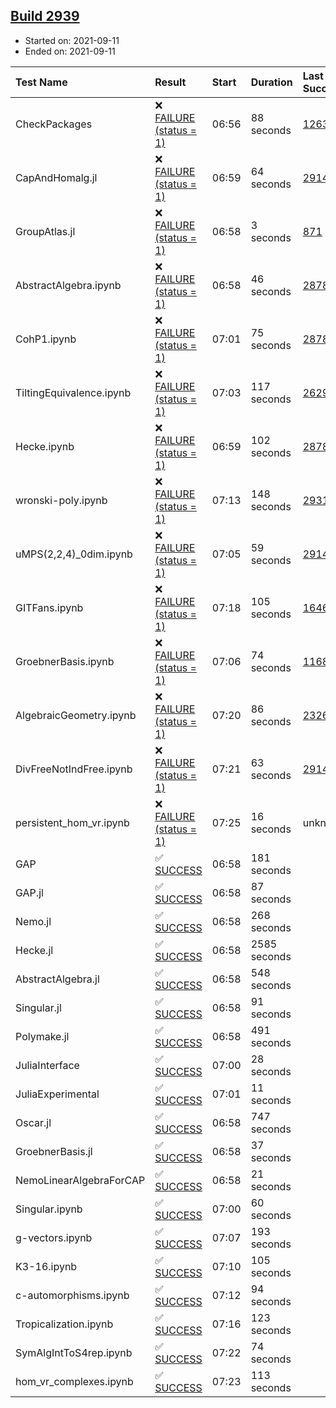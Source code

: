 ## [Build 2939](https://oscarci.mathematik.uni-kl.de/job/oscar-stable/2939/)

* Started on: 2021-09-11
* Ended on: 2021-09-11

| Test Name    | Result | Start | Duration | Last Success | First Failure |
|:-------------|:-------|:------|:---------|:-------------|:--------------|
| CheckPackages | ❌ [FAILURE (status = 1)](https://oscarci.mathematik.uni-kl.de/job/oscar-stable/2939/artifact/logs/build-2939/CheckPackages.log) | 06:56 | 88 seconds | [1263](https://oscarci.mathematik.uni-kl.de/job/oscar-stable/1263/) | [1264](https://oscarci.mathematik.uni-kl.de/job/oscar-stable/1264/) |
| CapAndHomalg.jl | ❌ [FAILURE (status = 1)](https://oscarci.mathematik.uni-kl.de/job/oscar-stable/2939/artifact/logs/build-2939/CapAndHomalg.jl.log) | 06:59 | 64 seconds | [2914](https://oscarci.mathematik.uni-kl.de/job/oscar-stable/2914/) | [2915](https://oscarci.mathematik.uni-kl.de/job/oscar-stable/2915/) |
| GroupAtlas.jl | ❌ [FAILURE (status = 1)](https://oscarci.mathematik.uni-kl.de/job/oscar-stable/2939/artifact/logs/build-2939/GroupAtlas.jl.log) | 06:58 | 3 seconds | [871](https://oscarci.mathematik.uni-kl.de/job/oscar-stable/871/) | [872](https://oscarci.mathematik.uni-kl.de/job/oscar-stable/872/) |
| AbstractAlgebra.ipynb | ❌ [FAILURE (status = 1)](https://oscarci.mathematik.uni-kl.de/job/oscar-stable/2939/artifact/logs/build-2939/AbstractAlgebra.ipynb.log) | 06:58 | 46 seconds | [2878](https://oscarci.mathematik.uni-kl.de/job/oscar-stable/2878/) | [2879](https://oscarci.mathematik.uni-kl.de/job/oscar-stable/2879/) |
| CohP1.ipynb | ❌ [FAILURE (status = 1)](https://oscarci.mathematik.uni-kl.de/job/oscar-stable/2939/artifact/logs/build-2939/CohP1.ipynb.log) | 07:01 | 75 seconds | [2878](https://oscarci.mathematik.uni-kl.de/job/oscar-stable/2878/) | [2879](https://oscarci.mathematik.uni-kl.de/job/oscar-stable/2879/) |
| TiltingEquivalence.ipynb | ❌ [FAILURE (status = 1)](https://oscarci.mathematik.uni-kl.de/job/oscar-stable/2939/artifact/logs/build-2939/TiltingEquivalence.ipynb.log) | 07:03 | 117 seconds | [2629](https://oscarci.mathematik.uni-kl.de/job/oscar-stable/2629/) | [2630](https://oscarci.mathematik.uni-kl.de/job/oscar-stable/2630/) |
| Hecke.ipynb | ❌ [FAILURE (status = 1)](https://oscarci.mathematik.uni-kl.de/job/oscar-stable/2939/artifact/logs/build-2939/Hecke.ipynb.log) | 06:59 | 102 seconds | [2878](https://oscarci.mathematik.uni-kl.de/job/oscar-stable/2878/) | [2879](https://oscarci.mathematik.uni-kl.de/job/oscar-stable/2879/) |
| wronski-poly.ipynb | ❌ [FAILURE (status = 1)](https://oscarci.mathematik.uni-kl.de/job/oscar-stable/2939/artifact/logs/build-2939/wronski-poly.ipynb.log) | 07:13 | 148 seconds | [2931](https://oscarci.mathematik.uni-kl.de/job/oscar-stable/2931/) | [2932](https://oscarci.mathematik.uni-kl.de/job/oscar-stable/2932/) |
| uMPS(2,2,4)_0dim.ipynb | ❌ [FAILURE (status = 1)](https://oscarci.mathematik.uni-kl.de/job/oscar-stable/2939/artifact/logs/build-2939/uMPS-2-2-4-_0dim.ipynb.log) | 07:05 | 59 seconds | [2914](https://oscarci.mathematik.uni-kl.de/job/oscar-stable/2914/) | [2915](https://oscarci.mathematik.uni-kl.de/job/oscar-stable/2915/) |
| GITFans.ipynb | ❌ [FAILURE (status = 1)](https://oscarci.mathematik.uni-kl.de/job/oscar-stable/2939/artifact/logs/build-2939/GITFans.ipynb.log) | 07:18 | 105 seconds | [1646](https://oscarci.mathematik.uni-kl.de/job/oscar-stable/1646/) | [1647](https://oscarci.mathematik.uni-kl.de/job/oscar-stable/1647/) |
| GroebnerBasis.ipynb | ❌ [FAILURE (status = 1)](https://oscarci.mathematik.uni-kl.de/job/oscar-stable/2939/artifact/logs/build-2939/GroebnerBasis.ipynb.log) | 07:06 | 74 seconds | [1168](https://oscarci.mathematik.uni-kl.de/job/oscar-stable/1168/) | [1169](https://oscarci.mathematik.uni-kl.de/job/oscar-stable/1169/) |
| AlgebraicGeometry.ipynb | ❌ [FAILURE (status = 1)](https://oscarci.mathematik.uni-kl.de/job/oscar-stable/2939/artifact/logs/build-2939/AlgebraicGeometry.ipynb.log) | 07:20 | 86 seconds | [2326](https://oscarci.mathematik.uni-kl.de/job/oscar-stable/2326/) | [2327](https://oscarci.mathematik.uni-kl.de/job/oscar-stable/2327/) |
| DivFreeNotIndFree.ipynb | ❌ [FAILURE (status = 1)](https://oscarci.mathematik.uni-kl.de/job/oscar-stable/2939/artifact/logs/build-2939/DivFreeNotIndFree.ipynb.log) | 07:21 | 63 seconds | [2914](https://oscarci.mathematik.uni-kl.de/job/oscar-stable/2914/) | [2915](https://oscarci.mathematik.uni-kl.de/job/oscar-stable/2915/) |
| persistent_hom_vr.ipynb | ❌ [FAILURE (status = 1)](https://oscarci.mathematik.uni-kl.de/job/oscar-stable/2939/artifact/logs/build-2939/persistent_hom_vr.ipynb.log) | 07:25 | 16 seconds | unknown | unknown |
| GAP | ✅ [SUCCESS](https://oscarci.mathematik.uni-kl.de/job/oscar-stable/2939/artifact/logs/build-2939/GAP.log) | 06:58 | 181 seconds |  |  |
| GAP.jl | ✅ [SUCCESS](https://oscarci.mathematik.uni-kl.de/job/oscar-stable/2939/artifact/logs/build-2939/GAP.jl.log) | 06:58 | 87 seconds |  |  |
| Nemo.jl | ✅ [SUCCESS](https://oscarci.mathematik.uni-kl.de/job/oscar-stable/2939/artifact/logs/build-2939/Nemo.jl.log) | 06:58 | 268 seconds |  |  |
| Hecke.jl | ✅ [SUCCESS](https://oscarci.mathematik.uni-kl.de/job/oscar-stable/2939/artifact/logs/build-2939/Hecke.jl.log) | 06:58 | 2585 seconds |  |  |
| AbstractAlgebra.jl | ✅ [SUCCESS](https://oscarci.mathematik.uni-kl.de/job/oscar-stable/2939/artifact/logs/build-2939/AbstractAlgebra.jl.log) | 06:58 | 548 seconds |  |  |
| Singular.jl | ✅ [SUCCESS](https://oscarci.mathematik.uni-kl.de/job/oscar-stable/2939/artifact/logs/build-2939/Singular.jl.log) | 06:58 | 91 seconds |  |  |
| Polymake.jl | ✅ [SUCCESS](https://oscarci.mathematik.uni-kl.de/job/oscar-stable/2939/artifact/logs/build-2939/Polymake.jl.log) | 06:58 | 491 seconds |  |  |
| JuliaInterface | ✅ [SUCCESS](https://oscarci.mathematik.uni-kl.de/job/oscar-stable/2939/artifact/logs/build-2939/JuliaInterface.log) | 07:00 | 28 seconds |  |  |
| JuliaExperimental | ✅ [SUCCESS](https://oscarci.mathematik.uni-kl.de/job/oscar-stable/2939/artifact/logs/build-2939/JuliaExperimental.log) | 07:01 | 11 seconds |  |  |
| Oscar.jl | ✅ [SUCCESS](https://oscarci.mathematik.uni-kl.de/job/oscar-stable/2939/artifact/logs/build-2939/Oscar.jl.log) | 06:58 | 747 seconds |  |  |
| GroebnerBasis.jl | ✅ [SUCCESS](https://oscarci.mathematik.uni-kl.de/job/oscar-stable/2939/artifact/logs/build-2939/GroebnerBasis.jl.log) | 06:58 | 37 seconds |  |  |
| NemoLinearAlgebraForCAP | ✅ [SUCCESS](https://oscarci.mathematik.uni-kl.de/job/oscar-stable/2939/artifact/logs/build-2939/NemoLinearAlgebraForCAP.log) | 06:58 | 21 seconds |  |  |
| Singular.ipynb | ✅ [SUCCESS](https://oscarci.mathematik.uni-kl.de/job/oscar-stable/2939/artifact/logs/build-2939/Singular.ipynb.log) | 07:00 | 60 seconds |  |  |
| g-vectors.ipynb | ✅ [SUCCESS](https://oscarci.mathematik.uni-kl.de/job/oscar-stable/2939/artifact/logs/build-2939/g-vectors.ipynb.log) | 07:07 | 193 seconds |  |  |
| K3-16.ipynb | ✅ [SUCCESS](https://oscarci.mathematik.uni-kl.de/job/oscar-stable/2939/artifact/logs/build-2939/K3-16.ipynb.log) | 07:10 | 105 seconds |  |  |
| c-automorphisms.ipynb | ✅ [SUCCESS](https://oscarci.mathematik.uni-kl.de/job/oscar-stable/2939/artifact/logs/build-2939/c-automorphisms.ipynb.log) | 07:12 | 94 seconds |  |  |
| Tropicalization.ipynb | ✅ [SUCCESS](https://oscarci.mathematik.uni-kl.de/job/oscar-stable/2939/artifact/logs/build-2939/Tropicalization.ipynb.log) | 07:16 | 123 seconds |  |  |
| SymAlgIntToS4rep.ipynb | ✅ [SUCCESS](https://oscarci.mathematik.uni-kl.de/job/oscar-stable/2939/artifact/logs/build-2939/SymAlgIntToS4rep.ipynb.log) | 07:22 | 74 seconds |  |  |
| hom_vr_complexes.ipynb | ✅ [SUCCESS](https://oscarci.mathematik.uni-kl.de/job/oscar-stable/2939/artifact/logs/build-2939/hom_vr_complexes.ipynb.log) | 07:23 | 113 seconds |  |  |
